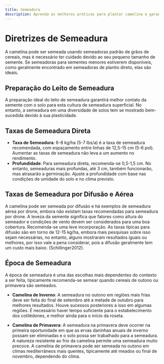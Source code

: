 ```yaml
---
title: Semeadura
description: Aprenda as melhores práticas para plantar camelina e garantir crescimento e rendimento ótimos.
---
```

# Diretrizes de Semeadura

A camelina pode ser semeada usando semeadoras padrão de grãos de cereais, mas é necessário ter cuidado devido ao seu pequeno tamanho de semente. Se semeadoras para sementes menores estiverem disponíveis, como geralmente encontrado em semeadoras de plantio direto, elas são ideais.

## Preparação do Leito de Semeadura

A preparação ideal do leito de semeadura garantirá melhor contato da semente com o solo para esta cultura de semeadura superficial. No entanto, a semeadura em uma diversidade de solos tem se mostrado bem-sucedida devido à sua plasticidade.

## Taxas de Semeadura Direta

- **Taxa de Semeadura**: 6-8 kg/ha (5-7 lbs/a) é a taxa de semeadura recomendada, com espaçamento entre linhas de 12,5-15 cm (5-6 pol). Aumentar as taxas de semeadura não leva a um aumento no rendimento.
- **Profundidade**: Para semeadura direta, recomenda-se 0,5-1,5 cm. No entanto, semeaduras mais profundas, até 3 cm, também funcionarão, mas atrasarão a germinação. Ajuste a profundidade com base nas condições de umidade do solo e no clima previsto.

## Taxas de Semeadura por Difusão e Aérea

A camelina pode ser semeada por difusão e há exemplos de semeadura aérea por drone, embora não existam taxas recomendadas para semeadura por drone. A leveza da semente significa que fatores como altura do semeador e condições de vento devem ser considerados para uma boa cobertura. Recomenda-se uma leve incorporação. As taxas típicas para difusão são em torno de 12-15 kg/ha, embora mais pesquisas sobre isso sejam necessárias, no entanto, alguns mostraram resultados iguais ou melhores, por isso vale a pena considerar, pois a difusão geralmente tem um custo mais baixo. (Schillinger2012).

## Época de Semeadura

A época de semeadura é uma das escolhas mais dependentes do contexto a ser feita, tipicamente recomenda-se semear quando cereais de outono ou primavera são semeados.

- **Camelina de Inverno**: A semeadura no outono em regiões mais frias deve ser feita do final de setembro até a metade de outubro para melhores resultados. Houve sucessos posteriores a isso em algumas regiões. É necessário haver tempo suficiente para o estabelecimento dos cotilédones, e melhor ainda para o início da roseta.

- **Camelina de Primavera**: A semeadura na primavera deve ocorrer na primeira oportunidade em que as ervas daninhas anuais de inverno possam ser eliminadas e o solo possa ser trabalhado para a semeadura. A natureza resistente ao frio da camelina permite uma semeadura muito precoce. A camelina de primavera pode ser semeada no outono em climas mediterrâneos mais quentes, tipicamente até meados ou final de novembro, dependendo do clima.